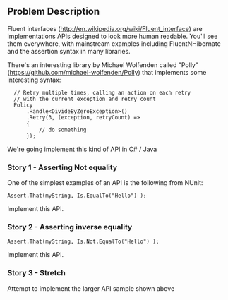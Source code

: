 ## Problem Description

Fluent interfaces (http://en.wikipedia.org/wiki/Fluent_interface) are implementations APIs designed to look more human readable. You'll see them everywhere, with mainstream examples including FluentNHibernate and the assertion syntax in many libraries.

There's an interesting library by Michael Wolfenden called "Polly" (https://github.com/michael-wolfenden/Polly) that implements some interesting syntax:

      // Retry multiple times, calling an action on each retry
      // with the current exception and retry count
      Policy
          .Handle<DivideByZeroException>()
          .Retry(3, (exception, retryCount) =>
          {
              // do something
          });

We're going implement this kind of API in C# / Java

### Story 1 - Asserting Not equality

One of the simplest examples of an API is the following from NUnit:

    Assert.That(myString, Is.EqualTo("Hello") );

Implement this API.

### Story 2 - Asserting inverse equality

    Assert.That(myString, Is.Not.EqualTo("Hello") );

Implement this API.

### Story 3 - Stretch

Attempt to implement the larger API sample shown above
